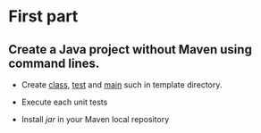 
# First part

## Create a Java project without Maven using command lines.  

* Create [class](../template/Calculation.java), [test](../template/CalculationTest.java) and [main](../template/Main.java) such in template directory.

* Execute each unit tests

* Install *jar* in your Maven local repository    
